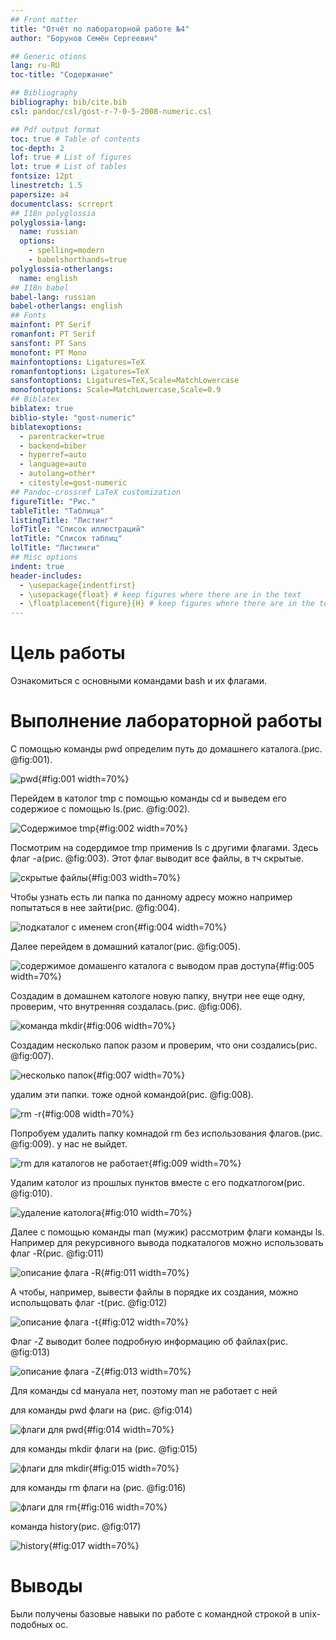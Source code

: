 ```yaml
---
## Front matter
title: "Отчёт по лабораторной работе №4"
author: "Борунов Семён Сергеевич"

## Generic otions
lang: ru-RU
toc-title: "Содержание"

## Bibliography
bibliography: bib/cite.bib
csl: pandoc/csl/gost-r-7-0-5-2008-numeric.csl

## Pdf output format
toc: true # Table of contents
toc-depth: 2
lof: true # List of figures
lot: true # List of tables
fontsize: 12pt
linestretch: 1.5
papersize: a4
documentclass: scrreprt
## I18n polyglossia
polyglossia-lang:
  name: russian
  options:
	- spelling=modern
	- babelshorthands=true
polyglossia-otherlangs:
  name: english
## I18n babel
babel-lang: russian
babel-otherlangs: english
## Fonts
mainfont: PT Serif
romanfont: PT Serif
sansfont: PT Sans
monofont: PT Mono
mainfontoptions: Ligatures=TeX
romanfontoptions: Ligatures=TeX
sansfontoptions: Ligatures=TeX,Scale=MatchLowercase
monofontoptions: Scale=MatchLowercase,Scale=0.9
## Biblatex
biblatex: true
biblio-style: "gost-numeric"
biblatexoptions:
  - parentracker=true
  - backend=biber
  - hyperref=auto
  - language=auto
  - autolang=other*
  - citestyle=gost-numeric
## Pandoc-crossref LaTeX customization
figureTitle: "Рис."
tableTitle: "Таблица"
listingTitle: "Листинг"
lofTitle: "Список иллюстраций"
lotTitle: "Список таблиц"
lolTitle: "Листинги"
## Misc options
indent: true
header-includes:
  - \usepackage{indentfirst}
  - \usepackage{float} # keep figures where there are in the text
  - \floatplacement{figure}{H} # keep figures where there are in the text
---
```


# Цель работы

Ознакомиться с основными командами bash и их флагами.

# Выполнение лабораторной работы

С помощью команды pwd определим путь до домашнего каталога.(рис. @fig:001).

![pwd](image/1.png){#fig:001 width=70%}

Перейдем в католог tmp с помощью команды cd и выведем его содержиое с помощью ls.(рис. @fig:002).

![Содержимое tmp](image/2.png){#fig:002 width=70%}

Посмотрим на содердимое tmp применив ls с другими флагами. Здесь флаг 
-а(рис. @fig:003). Этот флаг выводит все файлы, в тч скрытые.

![скрытые файлы](image/3.png){#fig:003 width=70%}

Чтобы узнать есть ли папка по данному адресу можно например попытаться в нее зайти(рис. @fig:004).

![подкаталог с именем cron](image/4.png){#fig:004 width=70%}

Далее перейдем в домашний каталог(рис. @fig:005).

![содержимое домашенго каталога с выводом прав доступа](image/5.png){#fig:005 width=70%}

Создадим в домашнем катологе новую папку, внутри нее еще одну, проверим, что внутренняя создалась.(рис. @fig:006).

![команда mkdir](image/6.png){#fig:006 width=70%}

Создадим несколько папок разом и проверим, что они создались(рис. @fig:007).

![несколько папок](image/7.png){#fig:007 width=70%}

удалим эти папки. тоже одной командой(рис. @fig:008).

![rm -r](image/8.png){#fig:008 width=70%}

Попробуем удалить папку комнадой rm без использования флагов.(рис. @fig:009). у нас не выйдет.

![rm для каталогов не работает](image/9.png){#fig:009 width=70%}

Удалим католог из прошлых пунктов вместе с его подкатлогом(рис. @fig:010).

![удаление католога](image/10.png){#fig:010 width=70%}

Далее с помощью команды man (мужик) рассмотрим флаги команды ls.
Например для рекурсивного вывода подкаталогов можно использовать флаг 
-R(рис. @fig:011)

![описание флага -R](image/11.png){#fig:011 width=70%}

А чтобы, например, вывести файлы в порядке их создания, можно испольщовать флаг -t(рис. @fig:012)

![описание флага -t](image/12.png){#fig:012 width=70%}

Флаг -Z выводит более подробную информацию об файлах(рис. @fig:013)

![описание флага -Z](image/13.png){#fig:013 width=70%}

Для команды cd мануала нет, поэтому man не работает с ней

для команды pwd флаги на (рис. @fig:014)

![флаги для pwd](image/14.png){#fig:014 width=70%}

для команды mkdir флаги на (рис. @fig:015)

![флаги для mkdir](image/15.png){#fig:015 width=70%}

для команды rm флаги на (рис. @fig:016)

![флаги для rm](image/16.png){#fig:016 width=70%}

команда history(рис. @fig:017)

![history](image/17.png){#fig:017 width=70%}

# Выводы

Были получены базовые навыки по работе с командной строкой в unix-подобных ос.

